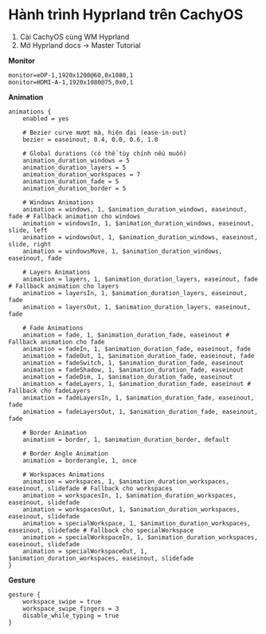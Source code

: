 # Hành trình Hyprland trên CachyOS

1. Cài CachyOS cùng WM Hyprland
2. Mở Hyprland docs -> Master Tutorial

**Monitor**

	monitor=eDP-1,1920x1200@60,0x1080,1
	monitor=HDMI-A-1,1920x1080@75,0x0,1

**Animation** 

    animations {
        enabled = yes

        # Bezier curve mượt mà, hiện đại (ease-in-out)
        bezier = easeinout, 0.4, 0.0, 0.6, 1.0

        # Global durations (có thể tùy chỉnh nếu muốn)
        animation_duration_windows = 5
        animation_duration_layers = 5
        animation_duration_workspaces = 7
        animation_duration_fade = 5
        animation_duration_border = 5

        # Windows Animations
        animation = windows, 1, $animation_duration_windows, easeinout, fade # Fallback animation cho windows
        animation = windowsIn, 1, $animation_duration_windows, easeinout, slide, left
        animation = windowsOut, 1, $animation_duration_windows, easeinout, slide, right
        animation = windowsMove, 1, $animation_duration_windows, easeinout, fade

        # Layers Animations
        animation = layers, 1, $animation_duration_layers, easeinout, fade # Fallback animation cho layers
        animation = layersIn, 1, $animation_duration_layers, easeinout, fade
        animation = layersOut, 1, $animation_duration_layers, easeinout, fade

        # Fade Animations
        animation = fade, 1, $animation_duration_fade, easeinout # Fallback animation cho fade
        animation = fadeIn, 1, $animation_duration_fade, easeinout, fade
        animation = fadeOut, 1, $animation_duration_fade, easeinout, fade
        animation = fadeSwitch, 1, $animation_duration_fade, easeinout
        animation = fadeShadow, 1, $animation_duration_fade, easeinout
        animation = fadeDim, 1, $animation_duration_fade, easeinout
        animation = fadeLayers, 1, $animation_duration_fade, easeinout # Fallback cho fadeLayers
        animation = fadeLayersIn, 1, $animation_duration_fade, easeinout, fade
        animation = fadeLayersOut, 1, $animation_duration_fade, easeinout, fade

        # Border Animation
        animation = border, 1, $animation_duration_border, default

        # Border Angle Animation
        animation = borderangle, 1, once

        # Workspaces Animations
        animation = workspaces, 1, $animation_duration_workspaces, easeinout, slidefade # Fallback cho workspaces
        animation = workspacesIn, 1, $animation_duration_workspaces, easeinout, slidefade
        animation = workspacesOut, 1, $animation_duration_workspaces, easeinout, slidefade
        animation = specialWorkspace, 1, $animation_duration_workspaces, easeinout, slidefade # Fallback cho specialWorkspace
        animation = specialWorkspaceIn, 1, $animation_duration_workspaces, easeinout, slidefade
        animation = specialWorkspaceOut, 1, $animation_duration_workspaces, easeinout, slidefade
    }

**Gesture**

    gesture {
        workspace_swipe = true
        workspace_swipe_fingers = 3
        disable_while_typing = true
    }

